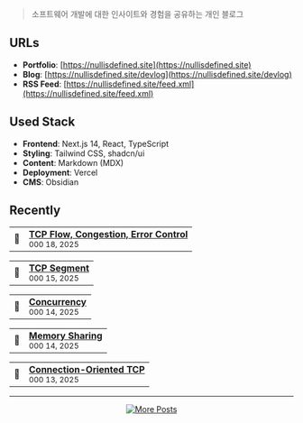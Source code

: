 > 소프트웨어 개발에 대한 인사이트와 경험을 공유하는 개인 블로그

## URLs
- **Portfolio**: [https://nullisdefined.site](https://nullisdefined.site)
- **Blog**: [https://nullisdefined.site/devlog](https://nullisdefined.site/devlog)
- **RSS Feed**: [https://nullisdefined.site/feed.xml](https://nullisdefined.site/feed.xml)

## Used Stack

- **Frontend**: Next.js 14, React, TypeScript
- **Styling**: Tailwind CSS, shadcn/ui
- **Content**: Markdown (MDX)
- **Deployment**: Vercel
- **CMS**: Obsidian

## Recently

<!-- BLOG:START --><table>
<tr>
<td align="center">
📝
</td>
<td>
<strong><a href="https://nullisdefined.site/devlog/posts/cs/network-programming/tcp-flow-congestion-error-control">TCP Flow, Congestion, Error Control</a></strong><br/>
<sub>000 18, 2025</sub>
</td>
</tr>
</table><table>
<tr>
<td align="center">
📝
</td>
<td>
<strong><a href="https://nullisdefined.site/devlog/posts/cs/network-programming/tcp-segment">TCP Segment</a></strong><br/>
<sub>000 15, 2025</sub>
</td>
</tr>
</table><table>
<tr>
<td align="center">
📝
</td>
<td>
<strong><a href="https://nullisdefined.site/devlog/posts/cs/system-programming/concurrency">Concurrency</a></strong><br/>
<sub>000 14, 2025</sub>
</td>
</tr>
</table><table>
<tr>
<td align="center">
📝
</td>
<td>
<strong><a href="https://nullisdefined.site/devlog/posts/cs/system-programming/memory-sharing">Memory Sharing</a></strong><br/>
<sub>000 14, 2025</sub>
</td>
</tr>
</table><table>
<tr>
<td align="center">
📝
</td>
<td>
<strong><a href="https://nullisdefined.site/devlog/posts/cs/network-programming/connection-oriented-tcp">Connection-Oriented TCP</a></strong><br/>
<sub>000 13, 2025</sub>
</td>
</tr>
</table><!-- BLOG:END -->

---

<p align="center">
  <a href="https://nullisdefined.site/devlog">
    <img src="https://img.shields.io/badge/Read%20More%20Posts-Dev%20Blog-ff6b6b?style=for-the-badge&logo=rss&logoColor=white" alt="More Posts"/>
  </a>
</p>